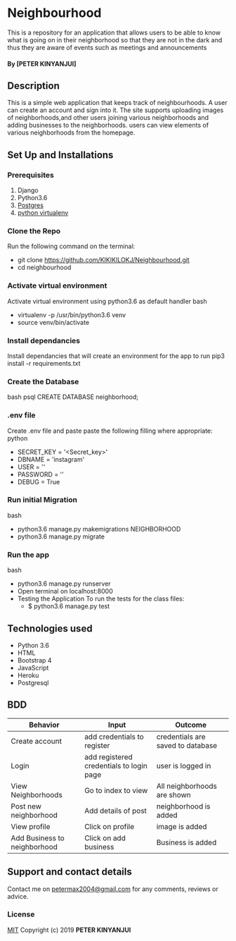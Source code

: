 # Neighbourhood
This is a repository for an application that allows users to be able to know what is going on in their neighborhood so that they are not in the dark and thus they are aware of events such as meetings and announcements

#### By **[PETER KINYANJUI]**

## Description
This is a simple web application that keeps track of neighbourhoods. A user can create an account and sign into it.
The site supports uploading images of neighborhoods,and other users joining various neighborhoods and adding businesses to the neighborhoods.
users can view elements of various neighborhoods from the homepage.
## Set Up and Installations

### Prerequisites
1. Django
2. Python3.6
3. [Postgres](https://www.postgresql.org/download/)
4. [python virtualenv](https://gist.github.com/Geoyi/d9fab4f609e9f75941946be45000632b)

### Clone the Repo
Run the following command on the terminal:
* git clone https://github.com/KIKIKILOKJ/Neighbourhood.git 
* cd neighbourhood

### Activate virtual environment
Activate virtual environment using python3.6 as default handler
bash
* virtualenv -p /usr/bin/python3.6 venv 
* source venv/bin/activate

### Install dependancies
Install dependancies that will create an environment for the app to run
pip3 install -r requirements.txt

### Create the Database
bash
psql
CREATE DATABASE neighborhood;

### .env file
Create .env file and paste paste the following filling where appropriate:
python
* SECRET_KEY = '<Secret_key>'
* DBNAME = 'instagram'
* USER = '<Username>'
* PASSWORD = '<password>'
* DEBUG = True

### Run initial Migration
bash
 * python3.6 manage.py makemigrations NEIGHBORHOOD
 * python3.6 manage.py migrate

### Run the app
bash
* python3.6 manage.py runserver
* Open terminal on localhost:8000
* Testing the Application
To run the tests for the class files:
   * $ python3.6 manage.py test

## Technologies used
   - Python 3.6
   - HTML
   - Bootstrap 4
   - JavaScript
   - Heroku
   - Postgresql

## BDD
| Behavior           | Input                 | Outcome                            |
| -------------------|-----------------------| -----------------------------------|
| Create account       | add credentials to register | credentials are saved to database         |
|Login| add registered credentials to login page   |    user is logged in   |
|View Neighborhoods       |Go to index to view  | All neighborhoods are shown|
|Post new neighborhood      | Add details of post  | neighborhood is added         |
|View profile       | Click on profile  | image is added         |
|Add Business to neighborhood|Click on add business|Business is added|

## Support and contact details
Contact me on petermax2004@gmail.com for any comments, reviews or advice.

### License
[MIT](LICENSE)
Copyright (c) 2019 **PETER KINYANJUI**
